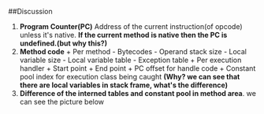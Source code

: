 ##Discussion
1. **Program Counter(PC)**
  Address of the current instruction(of opcode) unless it's native. **If the current method is native then
  the PC is undefined.(but why this?)**
2. **Method code**
       + Per method
           - Bytecodes
           - Operand stack size
           - Local variable size
           - Local variable table
           - Exception table
               + Per execution handler
               + Start point
               + End point
               + PC offset for handle code
               + Constant pool index for execution class being caught
    **(Why? we can see that there are local variables in stack frame, what's the difference)**
3. **Difference of the interned tables and constant pool in method area**.
we  can see the picture below

